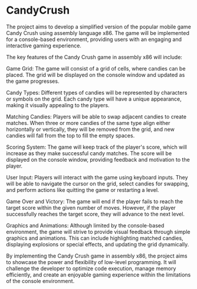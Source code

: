 # CandyCrush
The project aims to develop a simplified version of the popular mobile game Candy Crush using assembly language x86. The game will be implemented for a console-based environment, providing users with an engaging and interactive gaming experience.

The key features of the Candy Crush game in assembly x86 will include:

Game Grid: The game will consist of a grid of cells, where candies can be placed. The grid will be displayed on the console window and updated as the game progresses.

Candy Types: Different types of candies will be represented by characters or symbols on the grid. Each candy type will have a unique appearance, making it visually appealing to the players.

Matching Candies: Players will be able to swap adjacent candies to create matches. When three or more candies of the same type align either horizontally or vertically, they will be removed from the grid, and new candies will fall from the top to fill the empty spaces.

Scoring System: The game will keep track of the player's score, which will increase as they make successful candy matches. The score will be displayed on the console window, providing feedback and motivation to the player.

User Input: Players will interact with the game using keyboard inputs. They will be able to navigate the cursor on the grid, select candies for swapping, and perform actions like quitting the game or restarting a level.

Game Over and Victory: The game will end if the player fails to reach the target score within the given number of moves. However, if the player successfully reaches the target score, they will advance to the next level.

Graphics and Animations: Although limited by the console-based environment, the game will strive to provide visual feedback through simple graphics and animations. This can include highlighting matched candies, displaying explosions or special effects, and updating the grid dynamically.

By implementing the Candy Crush game in assembly x86, the project aims to showcase the power and flexibility of low-level programming. It will challenge the developer to optimize code execution, manage memory efficiently, and create an enjoyable gaming experience within the limitations of the console environment.

